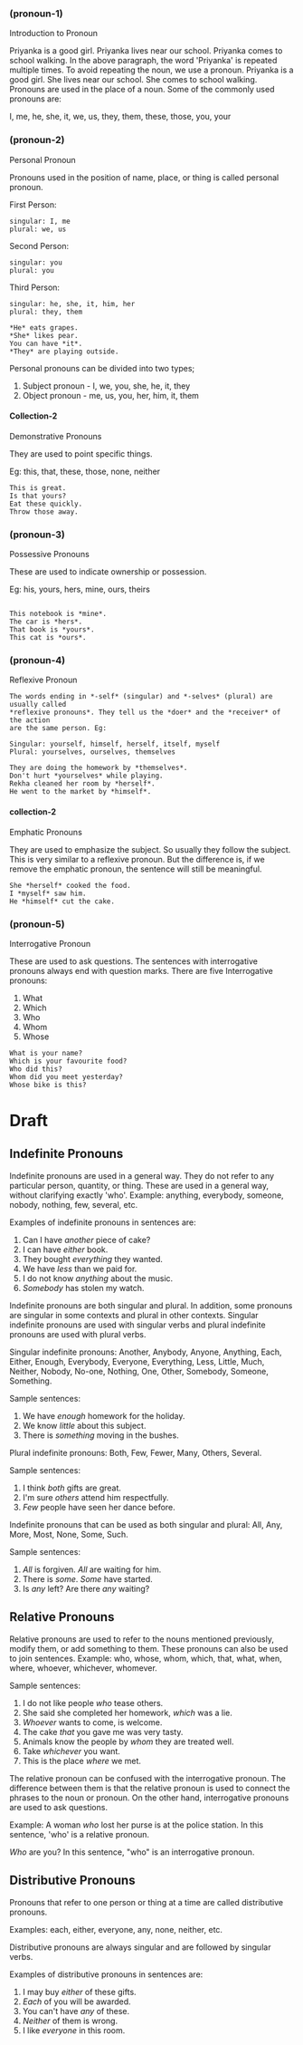 ### (pronoun-1)

Introduction to Pronoun

Priyanka is a good girl. Priyanka lives near our school. Priyanka comes to school walking.
In the above paragraph, the word 'Priyanka' is repeated multiple times. To avoid repeating the noun, we use a pronoun.
Priyanka is a good girl. She lives near our school. She comes to school walking. Pronouns are used in the place of a noun.
Some of the commonly used pronouns are:

I, me, he, she, it, we, us, they, them, these, those, you, your

### (pronoun-2)

Personal Pronoun

Pronouns used in the position of name, place, or thing is called personal pronoun.

First Person:

```
singular: I, me
plural: we, us
```

Second Person:

```
singular: you
plural: you
```

Third Person:

```
singular: he, she, it, him, her
plural: they, them
```

```
*He* eats grapes.
*She* likes pear.
You can have *it*.
*They* are playing outside.
```

Personal pronouns can be divided into two types;

1.  Subject pronoun - I, we, you, she, he, it, they
2.  Object pronoun - me, us, you, her, him, it, them

#### Collection-2

Demonstrative Pronouns

They are used to point specific things.

Eg: this, that, these, those, none, neither

```
This is great.
Is that yours?
Eat these quickly.
Throw those away.
```

### (pronoun-3)

Possessive Pronouns

These are used to indicate ownership or possession.

Eg: his, yours, hers, mine, ours, theirs

```

This notebook is *mine*.
The car is *hers*.
That book is *yours*.
This cat is *ours*.
```

### (pronoun-4)

Reflexive Pronoun

```
The words ending in *-self* (singular) and *-selves* (plural) are usually called
*reflexive pronouns*. They tell us the *doer* and the *receiver* of the action
are the same person. Eg:
```

```
Singular: yourself, himself, herself, itself, myself
Plural: yourselves, ourselves, themselves
```

```
They are doing the homework by *themselves*.
Don't hurt *yourselves* while playing.
Rekha cleaned her room by *herself*.
He went to the market by *himself*.
```

#### collection-2

Emphatic Pronouns

They are used to emphasize the subject. So usually they follow the subject. This is very similar to a reflexive pronoun. But the difference is, if we remove the emphatic pronoun, the sentence will still be meaningful.

```
She *herself* cooked the food.
I *myself* saw him.
He *himself* cut the cake.
```

### (pronoun-5)

Interrogative Pronoun

These are used to ask questions. The sentences with interrogative pronouns
always end with question marks. There are five Interrogative pronouns:

1. What
2. Which
3. Who
4. Whom
5. Whose

```
What is your name?
Which is your favourite food?
Who did this?
Whom did you meet yesterday?
Whose bike is this?
```

# Draft

## Indefinite Pronouns

Indefinite pronouns are used in a general way. They do not refer to any
particular person, quantity, or thing. These are used in a general way, without
clarifying exactly 'who'. Example: anything, everybody, someone, nobody,
nothing, few, several, etc.

Examples of indefinite pronouns in sentences are:

1. Can I have _another_ piece of cake?
2. I can have _either_ book.
3. They bought _everything_ they wanted.
4. We have _less_ than we paid for.
5. I do not know _anything_ about the music.
6. _Somebody_ has stolen my watch.

Indefinite pronouns are both singular and plural. In addition, some pronouns are
singular in some contexts and plural in other contexts. Singular indefinite
pronouns are used with singular verbs and plural indefinite pronouns are used
with plural verbs.

Singular indefinite pronouns: Another, Anybody, Anyone, Anything, Each, Either,
Enough, Everybody, Everyone, Everything, Less, Little, Much, Neither, Nobody,
No-one, Nothing, One, Other, Somebody, Someone, Something.

Sample sentences:

1. We have _enough_ homework for the holiday.
2. We know _little_ about this subject.
3. There is _something_ moving in the bushes.

Plural indefinite pronouns: Both, Few, Fewer, Many, Others, Several.

Sample sentences:

1. I think _both_ gifts are great.
2. I'm sure _others_ attend him respectfully.
3. _Few_ people have seen her dance before.

Indefinite pronouns that can be used as both singular and plural: All, Any,
More, Most, None, Some, Such.

Sample sentences:

1. _All_ is forgiven. _All_ are waiting for him.
2. There is _some_. _Some_ have started.
3. Is _any_ left? Are there _any_ waiting?

## Relative Pronouns

Relative pronouns are used to refer to the nouns mentioned previously, modify
them, or add something to them. These pronouns can also be used to join
sentences. Example: who, whose, whom, which, that, what, when, where, whoever,
whichever, whomever.

Sample sentences:

1. I do not like people _who_ tease others.
2. She said she completed her homework, _which_ was a lie.
3. _Whoever_ wants to come, is welcome.
4. The cake _that_ you gave me was very tasty.
5. Animals know the people by _whom_ they are treated well.
6. Take _whichever_ you want.
7. This is the place _where_ we met.

The relative pronoun can be confused with the interrogative pronoun. The difference between them is that the relative pronoun is used to connect the phrases to the noun or pronoun. On the other hand, interrogative pronouns are used to ask questions.

Example:
A woman _who_ lost her purse is at the police station.
In this sentence, 'who' is a relative pronoun.

_Who_ are you?
In this sentence, "who" is an interrogative pronoun.

## Distributive Pronouns

Pronouns that refer to one person or thing at a time are called distributive pronouns.

Examples: each, either, everyone, any, none, neither, etc.

Distributive pronouns are always singular and are followed by singular verbs.

Examples of distributive pronouns in sentences are:
1. I may buy _either_ of these gifts.
2. _Each_ of you will be awarded.
3. You can't have _any_ of these.
4. _Neither_ of them is wrong.
5. I like _everyone_ in this room.
